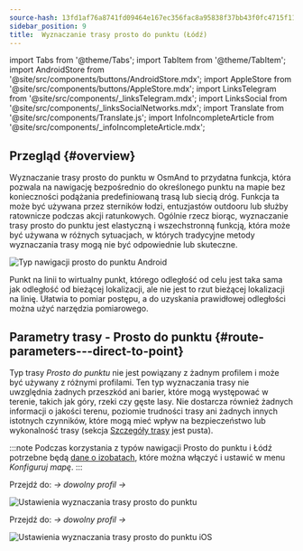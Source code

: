 ```yaml
---
source-hash: 13fd1af76a8741fd09464e167ec356fac8a95838f37bb43f0fc4715f11186d0d
sidebar_position: 9
title:  Wyznaczanie trasy prosto do punktu (Łódź)
---
```

import Tabs from '@theme/Tabs';
import TabItem from '@theme/TabItem';
import AndroidStore from '@site/src/components/buttons/AndroidStore.mdx';
import AppleStore from '@site/src/components/buttons/AppleStore.mdx';
import LinksTelegram from '@site/src/components/_linksTelegram.mdx';
import LinksSocial from '@site/src/components/_linksSocialNetworks.mdx';
import Translate from '@site/src/components/Translate.js';
import InfoIncompleteArticle from '@site/src/components/_infoIncompleteArticle.mdx';



## Przegląd {#overview}

Wyznaczanie trasy prosto do punktu w OsmAnd to przydatna funkcja, która pozwala na nawigację bezpośrednio do określonego punktu na mapie bez konieczności podążania predefiniowaną trasą lub siecią dróg. Funkcja ta może być używana przez sterników łodzi, entuzjastów outdooru lub służby ratownicze podczas akcji ratunkowych. Ogólnie rzecz biorąc, wyznaczanie trasy prosto do punktu jest elastyczną i wszechstronną funkcją, która może być używana w różnych sytuacjach, w których tradycyjne metody wyznaczania trasy mogą nie być odpowiednie lub skuteczne.

![Typ nawigacji prosto do punktu Android](@site/static/img/navigation/boat/direct_navigation_type_android.png)

Punkt na linii to wirtualny punkt, którego odległość od celu jest taka sama jak odległość od bieżącej lokalizacji, ale nie jest to rzut bieżącej lokalizacji na linię. Ułatwia to pomiar postępu, a do uzyskania prawidłowej odległości można użyć narzędzia pomiarowego.


## Parametry trasy - Prosto do punktu {#route-parameters---direct-to-point}

Typ trasy *Prosto do punktu* nie jest powiązany z żadnym profilem i może być używany z różnymi profilami.
Ten typ wyznaczania trasy nie uwzględnia żadnych przeszkód ani barier, które mogą występować w terenie, takich jak góry, rzeki czy gęste lasy. Nie dostarcza również żadnych informacji o jakości terenu, poziomie trudności trasy ani żadnych innych istotnych czynników, które mogą mieć wpływ na bezpieczeństwo lub wykonalność trasy (sekcja [Szczegóły trasy](../setup/route-details.md) jest pusta).

:::note
Podczas korzystania z typów nawigacji Prosto do punktu i Łódź potrzebne będą [dane o izobatach](../../plugins/nautical-charts.md#nautical-map-style), które można włączyć i ustawić w menu *Konfiguruj mapę*.
:::

<Tabs groupId="operating-systems" queryString="current-os">

<TabItem value="android" label="Android">

Przejdź do: *<Translate android="true" ids="shared_string_menu,shared_string_settings"/> → dowolny profil → <Translate android="true" ids="routing_settings_2,nav_type_hint"/>*

![Ustawienia wyznaczania trasy prosto do punktu](@site/static/img/navigation/routing/direct_to_point_routing_3_andr.png)

</TabItem>

<TabItem value="ios" label="iOS">

Przejdź do: *<Translate android="true" ids="shared_string_menu,shared_string_settings"/> → dowolny profil → <Translate android="true" ids="routing_settings_2,nav_type_hint"/>*

![Ustawienia wyznaczania trasy prosto do punktu iOS](@site/static/img/navigation/routing/direct_to_point_ios.png)

</TabItem>

</Tabs>